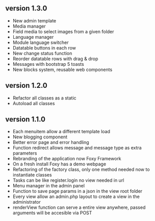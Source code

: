 ## version 1.3.0

* New admin template
* Media manager
* Field media to select images from a given folder
* Language manager
* Module language switcher
* Datatable buttons in each row
* New change status function 
* Reorder datatable rows with drag & drop
* Messages with bootstrap 5 toasts
* New blocks system, reusable web components

## version 1.2.0

* Refactor all classes as a static
* Autoload all classes

## version 1.1.0

* Each menuitem allow a different template load
* New blogging component
* Better error page and error handling
* Function redirect allows message and message type as extra parameters
* Rebranding of the application now Foxy Framework
* On a fresh install Foxy has a demo webpage
* Refactoring of the factory class, only one method needed now to instantiate classes
* Tasks can be like register.login no view needed in url
* Menu manager in the admin panel
* Function to save page params in a json in the view root folder
* Every view allow an admin.php layout to create a view in the administrator
* renderView function can serve a entire view anywhere, passed arguments will be accesible via POST